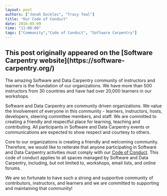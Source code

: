 ```yaml
---
layout: post
authors: ["Jonah Duckles", "Tracy Teal"]
title: "Our Code of Conduct"
date: 2016-05-09
time: "11:00:00"
tags: ["Community","Code of Conduct", "Software Carpentry"]
---
```


<h2>This post originally appeared on the [Software Carpentry website](https://software-carpentry.org/)</h2>

The amazing Software and Data Carpentry community of instructors and learners is
the foundation of our organizations. We have more than 500 instructors from 30
countries and have had over 20,000 learners in our workshops.

Software and Data Carpentry are community driven organizations. We value the
involvement of everyone in this community - learners, instructors, hosts,
developers, steering committee members, and staff. We are committed to creating
a friendly and respectful place for learning, teaching and contributing. All
participants in Software and Data Carpentry events or communications are
expected to show respect and courtesy to others.

Core to our organizations is creating a friendly and welcoming community.
Therefore, we would like to reiterate that anyone participating in Software and
Data Carpentry activities must comply with our [Code of Conduct]({{site.baseurl}}/conduct). This code of
conduct applies to all spaces managed by Software and Data Carpentry, including,
but not limited to, workshops, email lists, and online forums.

We are so fortunate to have such a strong and supportive community of
contributors, instructors, and learners and we are committed to supporting and
maintaining that community!
